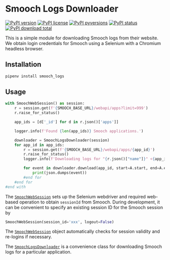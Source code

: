 # Smooch Logs Downloader

[![PyPI version](https://img.shields.io/pypi/v/smooch_logs.svg)](https://pypi.python.org/pypi/smooch_logs/)
[![PyPI license](https://img.shields.io/pypi/l/smooch_logs.svg)](https://pypi.python.org/pypi/smooch_logs/)
[![PyPI pyversions](https://img.shields.io/pypi/pyversions/smooch_logs.svg)](https://pypi.python.org/pypi/smooch_logs/)
[![PyPI status](https://img.shields.io/pypi/status/smooch_logs.svg)](https://pypi.python.org/pypi/smooch_logs/)
[![PyPI download total](https://img.shields.io/pypi/dm/smooch_logs.svg)](https://pypi.python.org/pypi/smooch_logs/)

This is a simple module for downloading Smooch logs from their website.
We obtain login credentials for Smooch using a Selenium with a Chromium headless browser.

## Installation

```bash
pipenv install smooch_logs
```

## Usage

```python
with SmoochWebSession() as session:
    r = session.get(f'{SMOOCH_BASE_URL}/webapi/apps?limit=999')
    r.raise_for_status()

    app_ids = [d['_id'] for d in r.json()['apps']]

    logger.info(f'Found {len(app_ids)} Smooch applications.')

    downloader = SmoochLogsDownloader(session)
    for app_id in app_ids:
        r = session.get(f'{SMOOCH_BASE_URL}/webapi/apps/{app_id}')
        r.raise_for_status()
        logger.info(f'Downloading logs for "{r.json()["name"]}" <{app_id}> from Smooch.')

        for event in downloader.download(app_id, start=A.start, end=A.end):
            print(json.dumps(event))
        #end for
    #end for
#end with
```

The [`SmoochWebSession`](smooch_logs/session.py) sets up the Selenium webdriver and required web-based operation to obtain `sessionId` from Smooch.
During development, it can be convenient to specify an existing session ID for the Smooch session by
```python
SmoochWebSession(session_id='xxx', logout=False)
```
The [`SmoochWebSession`](smooch_logs/session.py) object automatically checks for session validity and re-logins if necessary.

The [`SmoochLogsDownloader`](smooch_logs/downloader.py) is a convenience class for downloading Smooch logs for a particular application.
